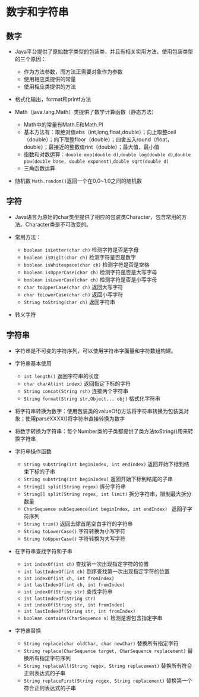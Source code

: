 # 数字和字符串

## 数字

+ Java平台提供了原始数字类型的包装类，并且有相关实用方法。使用包装类型的三个原因：
  + 作为方法参数，而方法正需要对象作为参数
  + 使用相应类提供的常量
  + 使用相应类提供的方法

+ 格式化输出，format和printf方法

+ Math（java.lang.Math）类提供了数学计算函数（静态方法）
  + Math中的常量有Math.E和Math.PI
  + 基本方法有：取绝对值abs（int,long,float,double）；向上取整ceil（double）；向下取整floor（double）；四舍五入round（float，double）；最接近的整数值rint（double）；最大值，最小值
  + 指数和对数运算：`double exp(double d)`,`double log(double d)`,`double pow(double base, double exponent)`,`double sqrt(double d)`
  + 三角函数运算

+ 随机数 `Math.random()`返回一个在0.0~1.0之间的随机数

## 字符

+ Java语言为原始的char类型提供了相应的包装类Character，包含常用的方法。Character类是不可改变的。

+ 常用方法：

  + `boolean isLetter(char ch)`  检测字符是否是字母
  + `boolean isDigit(char ch)`   检测字符是否是数字
  + `boolean isWhitespace(char ch)` 检测字符是否是空格
  + `boolean isUpperCase(char ch)` 检测字符是否是大写字母
  + `boolean isLowerCase(char ch)` 检测字符是否是小写字母
  + `char toUpperCase(char ch)`    返回大写字符
  + `char toLowerCase(char ch)`    返回小写字符
  + `String toString(char ch)`     返回字符串

+ 转义字符       

## 字符串

+ 字符串是不可变的字符序列，可以使用字符串字面量和字符数组构建。

+ 字符串基本使用

  + `int length()` 返回字符串的长度
  + `char charAt(int index)` 返回指定下标的字符
  + `String concat(String rsh)`  连接两个字符串
  + `String format(String str,Object... obj)` 格式化字符串

+ 将字符串转换为数字：使用包装类的valueOf()方法将字符串转换为包装类对象；使用parseXXXX()将字符串直接转换为数字

+ 将数字转换为字符串：每个Number类的子类都提供了类方法toString()用来转换字符串

+ 字符串操作函数

  + `String substring(int beginIndex, int endIndex)`  返回开始下标到结束下标的子串
  + `String substring(int beginIndex)`    返回开始下标到结尾的子串
  + `String[] split(String regex)`    拆分字符串
  + `String[] split(String regex, int limit)`  拆分字符串，限制最大拆分数量
  + `CharSequence subSequence(int beginIndex, int endIndex)	`  返回子字符序列
  + `String trim()` 返回去除首尾空白字符的字符串
  + `String toLowerCase()`   字符转换为小写字符
  + `String toUpperCase()`   字符转换为大写字符

+ 在字符串查找字符和子串

  + `int indexOf(int ch)`     查找第一次出现指定字符的位置
  + `int lastIndexOf(int ch)` 倒序查找第一次出现指定字符的位置
  + `int indexOf(int ch, int fromIndex)`  
  + `int lastIndexOf(int ch, int fromIndex)`
  + `int indexOf(String str)`   查找字符串
  + `int lastIndexOf(String str)`
  + `int indexOf(String str, int fromIndex)`
  + `int lastIndexOf(String str, int fromIndex)`
  + `boolean contains(CharSequence s)`  检测是否包含指定字串

+ 字符串替换

  + `String replace(char oldChar, char newChar)`  替换所有指定字符
  + `String replace(CharSequence target, CharSequence replacement)` 替换所有指定字符序列
  + `String replaceAll(String regex, String replacement)`  替换所有符合正则表达式的子串
  + `String replaceFirst(String regex, String replacement)` 替换第一个符合正则表达式的子串
